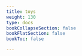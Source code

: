 ```yaml
---
title: toys
weight: 130
type: docs
bookCollapseSection: false
bookFlatSection: false
bookToc: false

---
```

